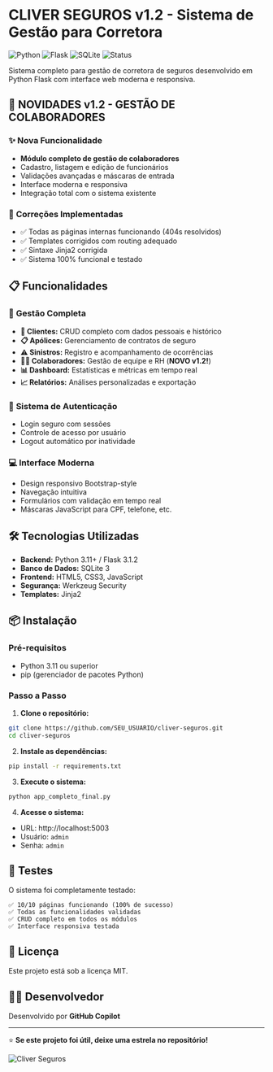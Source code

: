 # CLIVER SEGUROS v1.2 - Sistema de Gestão para Corretora

![Python](https://img.shields.io/badge/python-v3.11+-blue.svg)
![Flask](https://img.shields.io/badge/flask-v3.1.2+-green.svg)
![SQLite](https://img.shields.io/badge/sqlite-v3+-lightgrey.svg)
![Status](https://img.shields.io/badge/status-production%20ready-brightgreen.svg)

Sistema completo para gestão de corretora de seguros desenvolvido em Python Flask com interface web moderna e responsiva.

## 🚀 **NOVIDADES v1.2 - GESTÃO DE COLABORADORES**

### ✨ **Nova Funcionalidade**
- **Módulo completo de gestão de colaboradores**
- Cadastro, listagem e edição de funcionários
- Validações avançadas e máscaras de entrada
- Interface moderna e responsiva
- Integração total com o sistema existente

### 🔧 **Correções Implementadas**
- ✅ Todas as páginas internas funcionando (404s resolvidos)
- ✅ Templates corrigidos com routing adequado
- ✅ Sintaxe Jinja2 corrigida
- ✅ Sistema 100% funcional e testado

## 📋 **Funcionalidades**

### 🏢 **Gestão Completa**
- **👥 Clientes:** CRUD completo com dados pessoais e histórico
- **📋 Apólices:** Gerenciamento de contratos de seguro
- **⚠️ Sinistros:** Registro e acompanhamento de ocorrências
- **👨‍💼 Colaboradores:** Gestão de equipe e RH (**NOVO v1.2!**)
- **📊 Dashboard:** Estatísticas e métricas em tempo real
- **📈 Relatórios:** Análises personalizadas e exportação

### 🔐 **Sistema de Autenticação**
- Login seguro com sessões
- Controle de acesso por usuário
- Logout automático por inatividade

### 💻 **Interface Moderna**
- Design responsivo Bootstrap-style
- Navegação intuitiva
- Formulários com validação em tempo real
- Máscaras JavaScript para CPF, telefone, etc.

## 🛠️ **Tecnologias Utilizadas**

- **Backend:** Python 3.11+ / Flask 3.1.2
- **Banco de Dados:** SQLite 3
- **Frontend:** HTML5, CSS3, JavaScript
- **Segurança:** Werkzeug Security
- **Templates:** Jinja2

## 📦 **Instalação**

### Pré-requisitos
- Python 3.11 ou superior
- pip (gerenciador de pacotes Python)

### Passo a Passo

1. **Clone o repositório:**
```bash
git clone https://github.com/SEU_USUARIO/cliver-seguros.git
cd cliver-seguros
```

2. **Instale as dependências:**
```bash
pip install -r requirements.txt
```

3. **Execute o sistema:**
```bash
python app_completo_final.py
```

4. **Acesse o sistema:**
- URL: http://localhost:5003
- Usuário: `admin`
- Senha: `admin`

## 🧪 **Testes**

O sistema foi completamente testado:
```
✅ 10/10 páginas funcionando (100% de sucesso)
✅ Todas as funcionalidades validadas
✅ CRUD completo em todos os módulos
✅ Interface responsiva testada
```

## 📄 **Licença**

Este projeto está sob a licença MIT.

## 👨‍💻 **Desenvolvedor**

Desenvolvido por **GitHub Copilot**

---

⭐ **Se este projeto foi útil, deixe uma estrela no repositório!**

![Cliver Seguros](https://img.shields.io/badge/Cliver%20Seguros-v1.2-blue?style=for-the-badge)